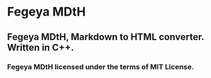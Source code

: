 # Fegeya MDtH
## Fegeya MDtH, Markdown to HTML converter. Written in C++.

### Fegeya MDtH licensed under the terms of MIT License.

